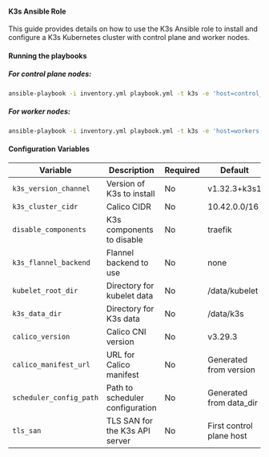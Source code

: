 #### K3s Ansible Role
This guide provides details on how to use the K3s Ansible role to install and configure a K3s Kubernetes cluster with control plane and worker nodes.

#### Running the playbooks
##### For control plane nodes:
```bash
ansible-playbook -i inventory.yml playbook.yml -t k3s -e 'host=control_plane'
```
##### For worker nodes:
```bash
ansible-playbook -i inventory.yml playbook.yml -t k3s -e 'host=workers'
```


#### Configuration Variables
| Variable                  | Description                                    | Required | Default                 |
|---------------------------|------------------------------------------------|----------|-------------------------|
| `k3s_version_channel`     | Version of K3s to install                      | No       | v1.32.3+k3s1            |
| `k3s_cluster_cidr`        | Calico CIDR                                    | No       | 10.42.0.0/16            |
| `disable_components`      | K3s components to disable                      | No       | traefik                 |
| `k3s_flannel_backend`     | Flannel backend to use                         | No       | none                    |
| `kubelet_root_dir`        | Directory for kubelet data                     | No       | /data/kubelet           |
| `k3s_data_dir`            | Directory for K3s data                         | No       | /data/k3s               |
| `calico_version`          | Calico CNI version                             | No       | v3.29.3                 |
| `calico_manifest_url`     | URL for Calico manifest                        | No       | Generated from version  |
| `scheduler_config_path`   | Path to scheduler configuration                | No       | Generated from data_dir |
| `tls_san`                 | TLS SAN for the K3s API server                 | No       | First control plane host|

